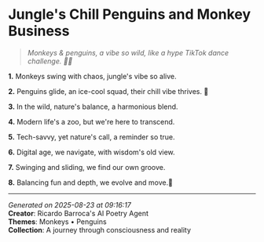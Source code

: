 # Jungle's Chill Penguins and Monkey Business

> *Monkeys & penguins, a vibe so wild, like a hype TikTok dance challenge. 🐒🐧*

**1.** Monkeys swing with chaos, jungle's vibe so alive.


**2.** Penguins glide, an ice-cool squad, their chill vibe thrives. 🐧


**3.** In the wild, nature's balance, a harmonious blend.


**4.** Modern life's a zoo, but we're here to transcend.


**5.** Tech-savvy, yet nature's call, a reminder so true.


**6.** Digital age, we navigate, with wisdom's old view.


**7.** Swinging and sliding, we find our own groove.


**8.** Balancing fun and depth, we evolve and move.🎢



---

*Generated on 2025-08-23 at 09:16:17*  
**Creator**: Ricardo Barroca's AI Poetry Agent  
**Themes**: Monkeys • Penguins  
**Collection**: A journey through consciousness and reality